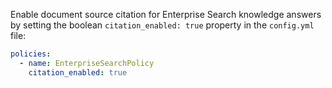 Enable document source citation for Enterprise Search knowledge answers by setting the boolean `citation_enabled: true` property in the `config.yml` file:

```yaml
policies:
  - name: EnterpriseSearchPolicy
    citation_enabled: true
```
